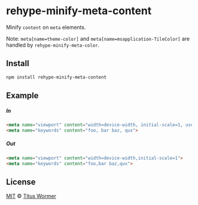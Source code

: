 <!--This file is generated by `build-packages.js`-->

# rehype-minify-meta-content

Minify `content` on `meta` elements.

Note: `meta[name=theme-color]` and `meta[name=msapplication-TileColor]`
are handled by `rehype-minify-meta-color`.

## Install

```sh
npm install rehype-minify-meta-content
```

## Example

##### In

```html
<meta name="viewport" content="width=device-width, initial-scale=1, user-scalable=yes">
<meta name="keywords" content="foo, bar baz, qux">
```

##### Out

```html
<meta name="viewport" content="width=device-width,initial-scale=1">
<meta name="keywords" content="foo,bar baz,qux">
```

## License

[MIT](https://github.com/rehypejs/rehype-minify/blob/master/LICENSE) © [Titus Wormer](http://wooorm.com)
